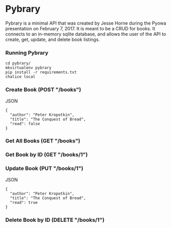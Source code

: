 Pybrary
=======

Pybrary is a minimal API that was created by Jesse Horne during the Pyowa presentation on February 7, 2017. It is meant to be a CRUD for books. It connects to an in-memory sqlite database, and allows the user of the API to create, get, update, and delete book listings.

### Running Pybrary
```
cd pybrary/
mkvirtualenv pybrary
pip install -r requirements.txt
chalice local
```

### Create Book (POST "/books")
JSON
```
{
  "author": "Peter Kropotkin",
  "title": "The Conquest of Bread",
  "read": false
}
```

### Get All Books (GET "/books")
### Get Book by ID (GET "/books/1")

### Update Book (PUT "/books/1")
JSON
```
{
  "author": "Peter Kropotkin",
  "title": "The Conquest of Bread",
  "read": true
}
```

### Delete Book by ID (DELETE "/books/1")
